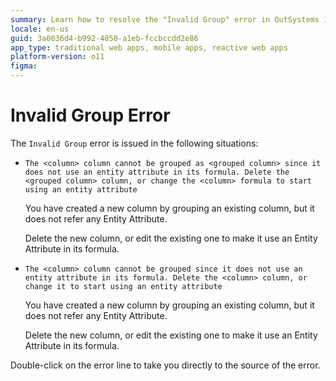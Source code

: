 ```yaml
---
summary: Learn how to resolve the "Invalid Group" error in OutSystems 11 (O11) when columns are incorrectly grouped without using an entity attribute.
locale: en-us
guid: 3a0036d4-b992-4050-a1eb-fccbccdd2e86
app_type: traditional web apps, mobile apps, reactive web apps
platform-version: o11
figma:
---
```


# Invalid Group Error

The `Invalid Group` error is issued in the following situations:

* `The <column> column cannot be grouped as <grouped column> since it does not use an entity attribute in its formula. Delete the <grouped column> column, or change the <column> formula to start using an entity attribute`
  
    You have created a new column by grouping an existing column, but it does not refer any Entity Attribute.

    Delete the new column, or edit the existing one to make it use an Entity Attribute in its formula.

* `The <column> column cannot be grouped since it does not use an entity attribute in its formula. Delete the <column> column, or change it to start using an entity attribute`
  
    You have created a new column by grouping an existing column, but it does not refer any Entity Attribute.

    Delete the new column, or edit the existing one to make it use an Entity Attribute in its formula.

Double-click on the error line to take you directly to the source of the error.
